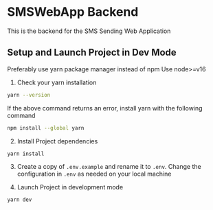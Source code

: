 # SMSWebApp Backend
This is the backend for the SMS Sending Web Application

## Setup and Launch Project in Dev Mode

Preferably use yarn package manager instead of npm
Use node>=v16

1.  Check your yarn installation
```bash
yarn --version
```

If the above command returns an error, install yarn with the following command
```bash
npm install --global yarn
```

2.  Install Project dependencies
```bash
yarn install
```

3. Create a copy of `.env.example` and rename it to `.env`. 
Change the configuration in `.env` as needed on your local machine

3.  Launch Project in development mode
```bash
yarn dev
```